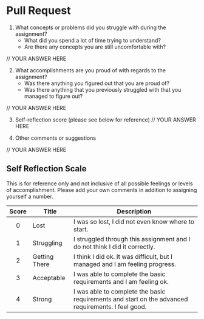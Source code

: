 # Pull Request

1.  What concepts or problems did you struggle with during the assignment?
    - What did you spend a lot of time trying to understand?
    - Are there any concepts you are still uncomfortable with?

// YOUR ANSWER HERE

2.  What accomplishments are you proud of with regards to the assignment?
    - Was there anything you figured out that you are proud of?
    - Was there anything that you previously struggled with that you managed to figure out?

// YOUR ANSWER HERE

3.  Self-reflection score (please see below for reference)
// YOUR ANSWER HERE

4.  Other comments or suggestions

// YOUR ANSWER HERE

## Self Reflection Scale

This is for reference only and not inclusive of all possible feelings or levels of accomplishment. Please add your own comments in addition to assigning yourself a number.

|Score|Title|Description|
|:----:|-----|------------|
|0|Lost| I was so lost, I did not even know where to start.|
|1|Struggling|I struggled through this assignment and I do not think I did it correctly.|
|2|Getting There|I think I did ok. It was difficult, but I managed and I am feeling progress.|
|3|Acceptable|I was able to complete the basic requirements and I am feeling ok.|
|4|Strong|I was able to complete the basic requirements and start on the advanced requirements. I feel good.|
